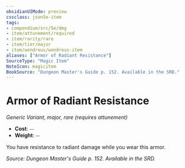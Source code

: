 ```yaml
---
obsidianUIMode: preview
cssclass: json5e-item
tags:
- compendium/src/5e/dmg
- item/attunement/required
- item/rarity/rare
- item/tier/major
- item/wondrous/wondrous-item
aliases: ["Armor of Radiant Resistance"]
SourceType: "Magic Item"
NoteIcon: magicitem
BookSource: "Dungeon Master's Guide p. 152. Available in the SRD."
---
```

# Armor of Radiant Resistance
*Generic Variant, major, rare (requires attunement)*  

- **Cost**: ⏤
- **Weight**: ⏤

You have resistance to radiant damage while you wear this armor.

*Source: Dungeon Master's Guide p. 152. Available in the SRD.*